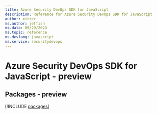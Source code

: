 ```yaml
---
title: Azure Security DevOps SDK for JavaScript
description: Reference for Azure Security DevOps SDK for JavaScript
author: xirzec
ms.author: jeffish
ms.data: 09/29/2023
ms.topic: reference
ms.devlang: javascript
ms.service: securitydevops
---
```

# Azure Security DevOps SDK for JavaScript - preview
## Packages - preview
[!INCLUDE [packages](security-devops-index.md)]